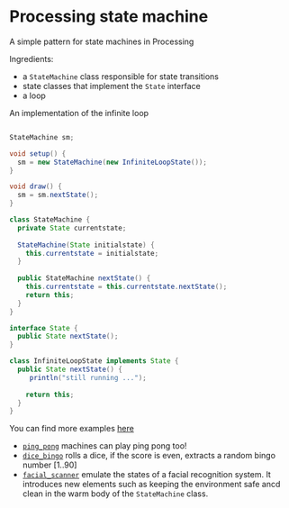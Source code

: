 Processing state machine
========================

A simple pattern for state machines in Processing  
  

Ingredients:  

- a `StateMachine` class responsible for state transitions  
- state classes that implement the `State` interface  
- a loop  


An implementation of the infinite loop

```java

StateMachine sm;

void setup() {
  sm = new StateMachine(new InfiniteLoopState());
}

void draw() {
  sm = sm.nextState();
}

class StateMachine {
  private State currentstate;
  
  StateMachine(State initialstate) {
    this.currentstate = initialstate;
  }
  
  public StateMachine nextState() {    
    this.currentstate = this.currentstate.nextState();
   	return this; 
  }
}

interface State {
  public State nextState();  
}

class InfiniteLoopState implements State {
  public State nextState() {
     println("still running ...");
    
    return this;
  }
}


```

You can find more examples [here](https://github.com/wstucco/processing_state_machine/tree/master/examples)  
- [`ping_pong`](https://github.com/wstucco/processing_state_machine/tree/master/examples/ping_pong) machines can play ping pong too!
- [`dice_bingo`](https://github.com/wstucco/processing_state_machine/tree/master/examples/dice_bingo) rolls a dice, if the score is even, extracts a random bingo number [1..90]
- [`facial_scanner`](https://github.com/wstucco/processing_state_machine/tree/master/examples/facial_scanner) emulate the states of a facial recognition system. It introduces new elements such as keeping the environment safe ancd clean in the warm body of the `StateMachine` class.

